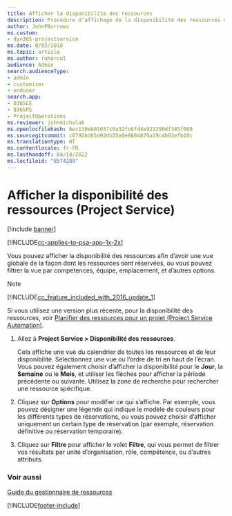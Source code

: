 ```yaml
---
title: Afficher la disponibilité des ressources
description: Procédure d’affichage de la disponibilité des ressources dans Project Service
author: JohnPBurrows
ms.custom:
- dyn365-projectservice
ms.date: 8/03/2018
ms.topic: article
ms.author: ruhercul
audience: Admin
search.audienceType:
- admin
- customizer
- enduser
search.app:
- D365CE
- D365PS
- ProjectOperations
ms.reviewer: johnmichalak
ms.openlocfilehash: 6ec130eb01037c0a32fc6fd4e931390df345f008
ms.sourcegitcommit: c0792bd65d92db25e0e8864879a19c4b93efb10c
ms.translationtype: HT
ms.contentlocale: fr-FR
ms.lasthandoff: 04/14/2022
ms.locfileid: "8574289"
---
```

# <a name="view-resource-availability-project-service"></a>Afficher la disponibilité des ressources (Project Service)

[!include [banner](../includes/psa-now-project-operations.md)]

[!INCLUDE[cc-applies-to-psa-app-1x-2x](../includes/cc-applies-to-psa-app-1x-2x.md)]

Vous pouvez afficher la disponibilité des ressources afin d’avoir une vue globale de la façon dont les ressources sont réservées, ou vous pouvez filtrer la vue par compétences, équipe, emplacement, et d’autres options.  
  
> [!NOTE]
> [!INCLUDE[cc_feature_included_with_2016_update_1](../includes/cc-feature-included-with-2016-update-1.md)]  
> 
>  Si vous utilisez une version plus récente, pour la disponibilité des ressources, voir [Planifier des ressources pour un projet (Project Service Automation)](../psa/schedule-resources-project.md).  

1. Allez à **Project Service > Disponibilité des ressources**.  

    Cela affiche une vue du calendrier de toutes les ressources et de leur disponibilité. Sélectionnez une vue ou l’ordre de tri en haut de l’écran. Vous pouvez également choisir d’afficher la disponibilité pour le **Jour**, la **Semaine** ou le **Mois**, et utiliser les flèches pour afficher la période précédente ou suivante. Utilisez la zone de recherche pour rechercher une ressource spécifique.  

2. Cliquez sur **Options** pour modifier ce qui s’affiche. Par exemple, vous pouvez désigner une légende qui indique le modèle de couleurs pour les différents types de réservations, ou vous pouvez choisir d’afficher uniquement un certain type de réservation (par exemple, réservation définitive ou réservation temporaire).  

3. Cliquez sur **Filtre** pour afficher le volet **Filtre**, qui vous permet de filtrer vos résultats par unité d’organisation, rôle, compétence, ou d’autres attributs.  

### <a name="see-also"></a>Voir aussi  
 [Guide du gestionnaire de ressources](../psa/resource-manager-guide.md)


[!INCLUDE[footer-include](../includes/footer-banner.md)]

